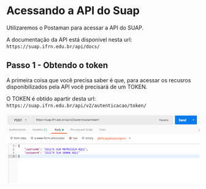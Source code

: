 # Acessando a API do Suap

Utilizaremos o Postaman para acessar a API do SUAP.

A documentação da API está disponível nesta url: ```https://suap.ifrn.edu.br/api/docs/```


## Passo 1 - Obtendo o token

A primeira coisa que você precisa saber é que, para acessar os recusros disponibilizados pela API você precisará de um TOKEN.

O TOKEN é obtido apartir desta url: ```https://suap.ifrn.edu.br/api/v2/autenticacao/token/```

![Obtendo o token](/images/token_suap.png)

